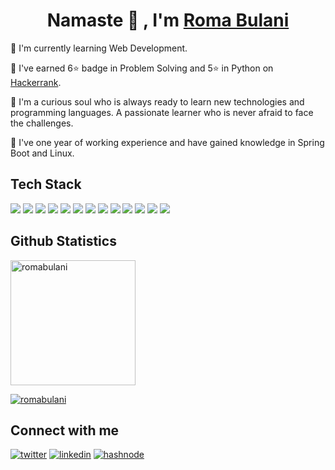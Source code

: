 <h1 align="center">Namaste 🙏 , I'm <a href="https://romabulani.netlify.app/">Roma Bulani</a></h1>

📌 I'm currently learning Web Development.

📌 I've earned 6⭐ badge in Problem Solving and 5⭐ in Python on <a href="https://www.hackerrank.com/romabulani">Hackerrank</a>.

📌 I'm a curious soul who is always ready to learn new technologies and programming languages. A passionate learner who is never afraid to face the challenges.

📌 I've one year of working experience and have gained knowledge in Spring Boot and Linux.

## Tech Stack
<img src="https://img.icons8.com/color/48/000000/java-coffee-cup-logo--v1.png"/> <img src="https://img.icons8.com/color/48/000000/c-programming.png"/> <img src="https://img.icons8.com/fluency/48/000000/python.png"/> <img src="https://img.icons8.com/color/48/000000/html-5--v1.png"/> <img src="https://img.icons8.com/color/48/000000/css3.png"/> <img src="https://img.icons8.com/color/48/000000/javascript--v1.png"/> <img src="https://img.icons8.com/ultraviolet/40/000000/react--v1.png"/> <img src="https://img.icons8.com/color/48/000000/android-studio--v2.png"/> <img src="https://img.icons8.com/color/48/000000/git.png"/> <img src="https://img.icons8.com/color/48/000000/spring-logo.png"/> <img src="https://img.icons8.com/color/48/000000/mysql-logo.png"/> <img src="https://img.icons8.com/color/48/000000/linux--v1.png"/> <img src="https://img.icons8.com/color/48/000000/visual-studio-code-2019.png"/> 

## Github Statistics
<div>
<a href='https://github.com/romabulani/github-readme-stats'><img src='https://github-readme-stats.vercel.app/api/top-langs/?username=romabulani&title_color=ffffff&text_color=c9cacc&icon_color=2bbc8a&bg_color=1d1f21&layout=compact&theme=radical' alt="romabulani" height="200"></img></a>


<a href='https://github.com/romabulani/github-readme-stats'><img src='https://github-readme-stats.vercel.app/api?username=romabulani&show_icons=true&line_height=27&count_private=true&title_color=ffffff&text_color=c9cacc&icon_color=2bbc8a&bg_color=1d1f21' alt="romabulani"></img></a>
</div>

## Connect with me
<a href='https://twitter.com/romabulani' target='_blank'> <img src="https://img.icons8.com/fluency/48/000000/twitter.png" alt="twitter"/></a>
<a href='https://www.linkedin.com/in/romabulani/' target='_blank'> <img src="https://img.icons8.com/color/48/000000/linkedin.png" alt="linkedin"/></a>
<a href='https://romabulani.hashnode.dev/' target='_blank'> <img src="https://img.icons8.com/color/48/000000/hashnode.png" alt="hashnode"/></a>
